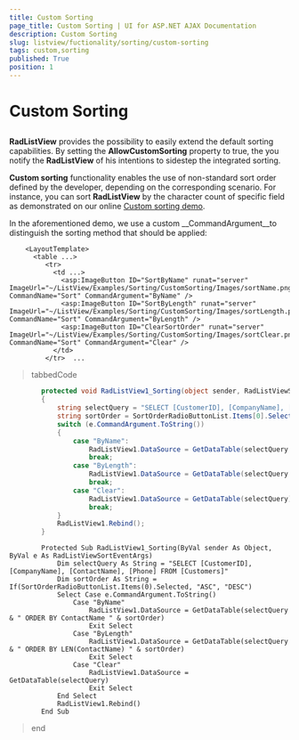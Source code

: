 ```yaml
---
title: Custom Sorting
page_title: Custom Sorting | UI for ASP.NET AJAX Documentation
description: Custom Sorting
slug: listview/fuctionality/sorting/custom-sorting
tags: custom,sorting
published: True
position: 1
---
```


# Custom Sorting



## 

__RadListView__ provides the possibility to easily extend the default sorting capabilities. By setting the __AllowCustomSorting__ property to true, the you notify the __RadListView__ of his intentions to sidestep the integrated sorting.

__Custom sorting__ functionality enables the use of non-standard sort order defined by the developer, depending on the corresponding scenario. For instance, you can sort __RadListView__ by the character count of specific field as demonstrated on our online [Custom sorting demo](http://demos.telerik.com/aspnet-ajax-beta/listview/examples/sorting/customsorting/defaultcs.aspx).

In the aforementioned demo, we use a custom __CommandArgument__to distinguish the sorting method that should be applied:

````ASPNET
	<LayoutTemplate>
	  <table ...>
	     <tr>
	       <td ...>                
	         <asp:ImageButton ID="SortByName" runat="server" ImageUrl="~/ListView/Examples/Sorting/CustomSorting/Images/sortName.png" CommandName="Sort" CommandArgument="ByName" />                
	         <asp:ImageButton ID="SortByLength" runat="server" ImageUrl="~/ListView/Examples/Sorting/CustomSorting/Images/sortLength.png" CommandName="Sort" CommandArgument="ByLength" />                
	         <asp:ImageButton ID="ClearSortOrder" runat="server" ImageUrl="~/ListView/Examples/Sorting/CustomSorting/Images/sortClear.png" CommandName="Sort" CommandArgument="Clear" />            
	       </td>       
	     </tr>  ...			
````



>tabbedCode

````C#
	    protected void RadListView1_Sorting(object sender, RadListViewSortEventArgs e)
	    {
	        string selectQuery = "SELECT [CustomerID], [CompanyName], [ContactName], [Phone] FROM [Customers]";
	        string sortOrder = SortOrderRadioButtonList.Items[0].Selected ? "ASC" : "DESC";
	        switch (e.CommandArgument.ToString())
	        {
	            case "ByName":
	                RadListView1.DataSource = GetDataTable(selectQuery + " ORDER BY ContactName " + sortOrder);
	                break;
	            case "ByLength":
	                RadListView1.DataSource = GetDataTable(selectQuery + " ORDER BY LEN(ContactName) " + sortOrder);
	                break;
	            case "Clear":
	                RadListView1.DataSource = GetDataTable(selectQuery);
	                break;
	        }
	        RadListView1.Rebind();
	    }
````
````VB.NET
	    Protected Sub RadListView1_Sorting(ByVal sender As Object, ByVal e As RadListViewSortEventArgs)
	        Dim selectQuery As String = "SELECT [CustomerID], [CompanyName], [ContactName], [Phone] FROM [Customers]"
	        Dim sortOrder As String = If(SortOrderRadioButtonList.Items(0).Selected, "ASC", "DESC")
	        Select Case e.CommandArgument.ToString()
	            Case "ByName"
	                RadListView1.DataSource = GetDataTable(selectQuery & " ORDER BY ContactName " & sortOrder)
	                Exit Select
	            Case "ByLength"
	                RadListView1.DataSource = GetDataTable(selectQuery & " ORDER BY LEN(ContactName) " & sortOrder)
	                Exit Select
	            Case "Clear"
	                RadListView1.DataSource = GetDataTable(selectQuery)
	                Exit Select
	        End Select
	        RadListView1.Rebind()
	    End Sub
````
>end

